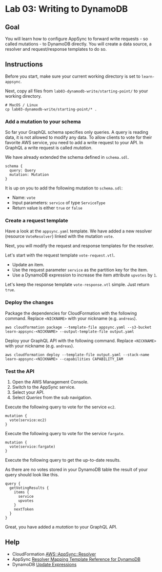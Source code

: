 # Lab 03: Writing to DynamoDB

## Goal

You will learn how to configure AppSync to forward write requests - so called mutations - to DynamoDB directly. You will create a data source, a resolver and request/response templates to do so.

## Instructions

Before you start, make sure your current working directory is set to `learn-appsync`.

Next, copy all files from `lab03-dynamodb-write/starting-point/`  to your working directory.

```
# MacOS / Linux
cp lab03-dynamodb-write/starting-point/* .
```

### Add a mutation to your schema

So far your GraphQL schema specifies only queries. A query is reading data, it is not allowed to modify any data. To allow clients to vote for their favorite AWS service, you need to add a write request to your API. In GraphQL a write request is called *mutation*.

We have already extended the schema defined in `schema.sdl`.

```
schema {
  query: Query
  mutation: Mutation
}
```

It is up on you to add the following mutation to `schema.sdl`:

* Name: `vote`
* Input parameters: `service` of type `ServiceType`
* Return value is either `true` or `false`


### Create a request template

Have a look at the `appsync.yaml` template. We have added a new resolver (resource `VoteResolver`) linked with the mutation `vote`.

Next, you will modify the request and response templates for the resolver.

Let's start with the request template `vote-request.vtl`.

* Update an item.
* Use the request parameter `service` as the partition key for the item.
* Use a DynamoDB expression to increase the item attribute `upvotes` by `1`.

Let's keep the response template `vote-response.vtl` simple. Just return `true`.

### Deploy the changes

Package the dependencies for CloudFormation with the following command. Replace `<NICKNAME>` with your nickname (e.g. `andreas`).

```
aws cloudformation package --template-file appsync.yaml --s3-bucket learn-appsync-<NICKNAME> --output-template-file output.yaml
```

Deploy your GraphQL API with the following command. Replace `<NICKNAME>` with your nickname (e.g. `andreas`).

```
aws cloudformation deploy --template-file output.yaml --stack-name learn-appsync-<NICKNAME> --capabilities CAPABILITY_IAM
```

### Test the API

1. Open the AWS Management Console.
1. Switch to the AppSync service.
1. Select your API.
1. Select *Queries* from the sub navigation.


Execute the following query to vote for the service `ec2`.

```
mutation {
  vote(service:ec2) 
}
```

Execute the following query to vote for the service `fargate`.

```
mutation {
  vote(service:fargate) 
}
```

Execute the following query to get the up-to-date results.


As there are no votes stored in your DynamoDB table the result of your query should look like this.

```
query {
  getVotingResults {
    items {
      service
      upvotes
    }
    nextToken
  }
}
```

Great, you have added a *mutation* to your GraphQL API.

## Help

* CloudFormation [AWS::AppSync::Resolver](https://docs.aws.amazon.com/AWSCloudFormation/latest/UserGuide/aws-resource-appsync-resolver.html)
* AppSync [Resolver Mapping Template Reference for DynamoDB](https://docs.aws.amazon.com/appsync/latest/devguide/resolver-mapping-template-reference-dynamodb.html)
* DynamoDB [Update Expressions](https://docs.aws.amazon.com/amazondynamodb/latest/developerguide/Expressions.UpdateExpressions.html)
